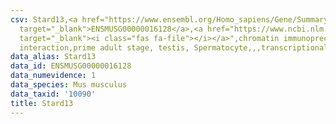 ```yaml
---
csv: Stard13,<a href="https://www.ensembl.org/Homo_sapiens/Gene/Summary?db=core;g=ENSMUSG00000016128"
  target="_blank">ENSMUSG00000016128</a>,<a href="https://www.ncbi.nlm.nih.gov/pubmed/25450459"
  target="_blank"><i class="fas fa-file"></i></a>",chromatin immunoprecipitation assay,direct
  interaction,prime adult stage, testis, Spermatocyte,,,transcriptional regulation,
data_alias: Stard13
data_id: ENSMUSG00000016128
data_numevidence: 1
data_species: Mus musculus
data_taxid: '10090'
title: Stard13
---
```

